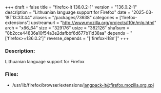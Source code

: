 +++
draft = false
title = "firefox-lt 136.0.2-1"
version = "136.0.2-1"
description = "Lithuanian language support for Firefox"
date = "2025-03-18T13:33:44"
aliases = "/packages/73638"
categories = ['firefox-extensions']
upstreamurl = "http://www.mozilla.org/projects/l10n/mlp.html"
arch = "x86_64"
size = "329176"
usize = "382126"
sha1sum = "8b2cce44836a10f54a3e2dafbbf6d677b11d38aa"
depends = "['firefox>=136.0.2']"
reverse_depends = "['firefox-i18n']"
+++
### Description: 
Lithuanian language support for Firefox

### Files: 
* /usr/lib/firefox/browser/extensions/langpack-lt@firefox.mozilla.org.xpi
